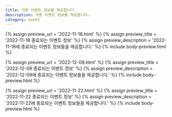 ```yaml
---
title: 각종 이벤트 정보를 제공합니다. 
description: 각종 이벤트 정보를 제공합니다. 
category: event
---
```



{% assign preview_url = '2022-11-18.html' %}
{% assign preview_title = '2022-11-18 종료되는 이벤트 정보' %}
{% assign preview_description = '2022-11-18에 종료되는 이벤트 정보들을 제공합니다.' %}
{% include body-preview.html %}


{% assign preview_url = '2022-12-09.html' %}
{% assign preview_title = '2022-12-09 종료되는 이벤트 정보' %}
{% assign preview_description = '2022-12-09에 종료되는 이벤트 정보들을 제공합니다.' %}
{% include body-preview.html %}


{% assign preview_url = '2022-11-22.html' %}
{% assign preview_title = '2022-11-22 종료되는 이벤트 정보' %}
{% assign preview_description = '2022-11-22에 종료되는 이벤트 정보들을 제공합니다.' %}
{% include body-preview.html %}
